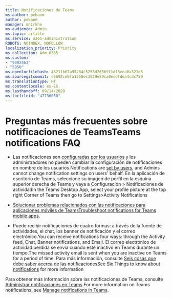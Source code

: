 ```yaml
---
title: Notificaciones de Teams
ms.author: pebaum
author: pebaum
manager: mnirkhe
ms.audience: Admin
ms.topic: article
ms.service: o365-administration
ROBOTS: NOINDEX, NOFOLLOW
localization_priority: Priority
ms.collection: Adm_O365
ms.custom:
- "9002463"
- "5050"
ms.openlocfilehash: 4821fb67a95264c5258d265b9f1d13cea0a321d6
ms.sourcegitcommit: c6692ce0fa1358ec3529e59ca0ecdfdea4cdc759
ms.translationtype: HT
ms.contentlocale: es-ES
ms.lasthandoff: 09/14/2020
ms.locfileid: "47736080"
---
```

# <a name="teams-notifications-faq"></a><span data-ttu-id="30e32-102">Preguntas más frecuentes sobre notificaciones de Teams</span><span class="sxs-lookup"><span data-stu-id="30e32-102">Teams notifications FAQ</span></span>


- <span data-ttu-id="30e32-103">Las notificaciones son [configuradas por los usuarios](https://support.microsoft.com/office/1cc31834-5fe5-412b-8edb-43fecc78413d) y los administradores no pueden cambiar la configuración de notificaciones en nombre de los usuarios.</span><span class="sxs-lookup"><span data-stu-id="30e32-103">Notifications are [set by users](https://support.microsoft.com/office/1cc31834-5fe5-412b-8edb-43fecc78413d), and Admins cannot change notification settings on users' behalf.</span></span> <span data-ttu-id="30e32-104">En la aplicación de escritorio de Teams, seleccione su imagen de perfil en la esquina superior derecha de Teams y vaya a Configuración > Notificaciones de actividad</span><span class="sxs-lookup"><span data-stu-id="30e32-104">In the Teams Desktop App, select your profile picture at the top right Corner of Teams then go to Settings>Activity Notifications</span></span>

- <span data-ttu-id="30e32-105">[Solucionar problemas relacionados con las notificaciones para aplicaciones móviles de Teams](https://support.microsoft.com/office/6d125ac2-e440-4fab-8e4c-2227a52d460c)</span><span class="sxs-lookup"><span data-stu-id="30e32-105">[Troubleshoot notifications for Teams mobile apps](https://support.microsoft.com/office/6d125ac2-e440-4fab-8e4c-2227a52d460c).</span></span>

- <span data-ttu-id="30e32-106">Puede recibir notificaciones de cuatro formas: a través de la fuente de actividades, el chat, los banner de notificación y el correo electrónico.</span><span class="sxs-lookup"><span data-stu-id="30e32-106">You can receive notifications four ways: through the Activity feed, Chat, Banner notifications, and Email.</span></span> <span data-ttu-id="30e32-107">El correo electrónico de actividad perdida se envía cuando esté inactivo en Teams durante un tiempo.</span><span class="sxs-lookup"><span data-stu-id="30e32-107">The missed activity email is sent when you are inactive on Teams for a period of time.</span></span> <span data-ttu-id="30e32-108">Para más información, consulte [Seis cosas que debe saber acerca de las notificaciones](https://support.microsoft.com/office/abb62c60-3d15-4968-b86a-42fea9c22cf4)</span><span class="sxs-lookup"><span data-stu-id="30e32-108">See [Six Things to know about notifications](https://support.microsoft.com/office/abb62c60-3d15-4968-b86a-42fea9c22cf4) for more information</span></span>

<span data-ttu-id="30e32-109">Para obtener más información sobre las notificaciones de Teams, consulte  [Administrar notificaciones en Teams](https://support.office.com/article/1cc31834-5fe5-412b-8edb-43fecc78413d#ID0EAABAAA).</span><span class="sxs-lookup"><span data-stu-id="30e32-109">For more information on Teams notifications, see  [Manage notifications in Teams](https://support.office.com/article/1cc31834-5fe5-412b-8edb-43fecc78413d#ID0EAABAAA).</span></span>
